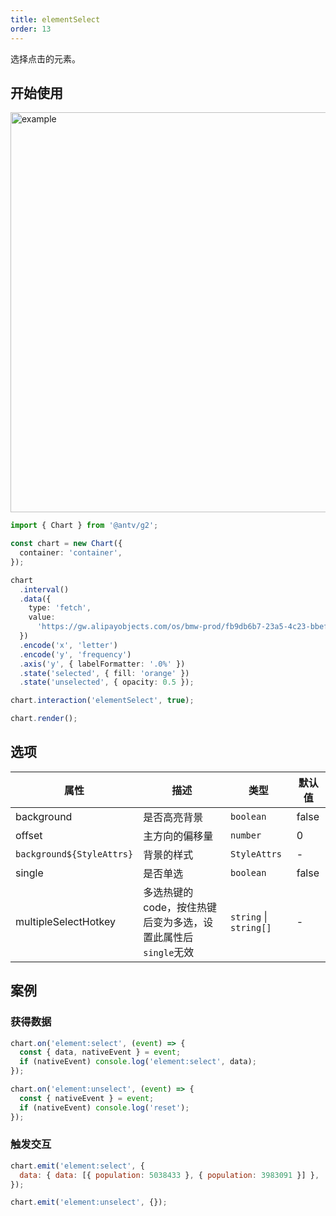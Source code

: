 ```yaml
---
title: elementSelect
order: 13
---
```


选择点击的元素。

## 开始使用

<img alt="example" src="https://gw.alipayobjects.com/zos/raptor/1670298301906/element-select.gif" width="640">

```ts
import { Chart } from '@antv/g2';

const chart = new Chart({
  container: 'container',
});

chart
  .interval()
  .data({
    type: 'fetch',
    value:
      'https://gw.alipayobjects.com/os/bmw-prod/fb9db6b7-23a5-4c23-bbef-c54a55fee580.csv',
  })
  .encode('x', 'letter')
  .encode('y', 'frequency')
  .axis('y', { labelFormatter: '.0%' })
  .state('selected', { fill: 'orange' })
  .state('unselected', { opacity: 0.5 });

chart.interaction('elementSelect', true);

chart.render();
```

## 选项

| 属性                      | 描述           | 类型         | 默认值 |
| ------------------------- | -------------- | ------------ | ------ |
| background                | 是否高亮背景   | `boolean`    | false  |
| offset                    | 主方向的偏移量 | `number`     | 0      |
| `background${StyleAttrs}` | 背景的样式     | `StyleAttrs` | -      |
| single                    | 是否单选       | `boolean`    | false  |
| multipleSelectHotkey      | 多选热键的code，按住热键后变为多选，设置此属性后`single`无效    | `string` \| `string[]` | -      |

## 案例

### 获得数据

```js
chart.on('element:select', (event) => {
  const { data, nativeEvent } = event;
  if (nativeEvent) console.log('element:select', data);
});

chart.on('element:unselect', (event) => {
  const { nativeEvent } = event;
  if (nativeEvent) console.log('reset');
});
```

### 触发交互

```js
chart.emit('element:select', {
  data: { data: [{ population: 5038433 }, { population: 3983091 }] },
});

chart.emit('element:unselect', {});
```
